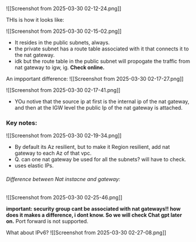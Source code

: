 ![[Screenshot from 2025-03-30 02-12-24.png]]

THIs is how it looks like:

![[Screenshot from 2025-03-30 02-15-02.png]]


- It resides in the public subnets, always.
- the private subnet has a route table associated with it that connects it to the nat gateway.
- idk but the route table in the public subnet will propogate the traffic from nat gateway to igw, ig. **Check online.**

An impportant difference:
![[Screenshot from 2025-03-30 02-17-27.png]]

![[Screenshot from 2025-03-30 02-17-41.png]]

- YOu notive that the source ip at first is the internal ip of the nat gateway, and then at the IGW level the public Ip of the nat gateway is attached.


### Key notes:
![[Screenshot from 2025-03-30 02-19-34.png]]

- By default its Az resilient, but to make it Region resilient, add nat gateway to each Az of that vpc.
- Q. can one nat gateway be used for all the subnets? will have to check.
- uses elastic IPs.

###### Difference between Nat instacne and gateway:
![[Screenshot from 2025-03-30 02-25-46.png]]

**important: security group cant be associated with nat gateways!! how does it makes a difference, i dont know. So we will check Chat gpt later on.**
Port forward is not supported.

What about IPv6?
![[Screenshot from 2025-03-30 02-27-08.png]]

